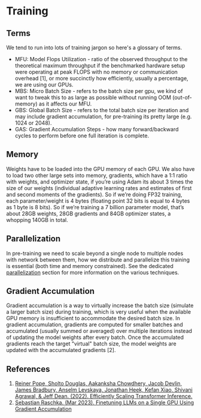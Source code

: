 # Training

## Terms

We tend to run into lots of training jargon so here's a glossary of terms.

- MFU: Model Flops Utilization - ratio of the observed throughput to the theoretical maximum throughput if the benchmarked hardware setup were operating at peak FLOPS with no memory or communication overhead [1], or more succinctly how efficiently, usually a percentage, we are using our GPUs.
- MBS: Micro Batch Size - refers to the batch size per gpu, we kind of want to tweak this to as large as possible without running OOM (out-of-memory) as it affects our MFU.
- GBS: Global Batch Size - refers to the total batch size per iteration and may include gradient accumulation, for pre-training its pretty large (e.g. 1024 or 2048).
- GAS: Gradient Accumulation Steps - how many forward/backward cycles to perform before one full iteration is complete.

## Memory

Weights have to be loaded into the GPU memory of each GPU. We also have to load two other large sets into memory, gradients, which have a 1:1 ratio with weights, and optimizer state, if you’re using Adam its about 3 times the size of our weights (individual adaptive learning rates and estimates of first and second moments of the gradients). So if we’re doing FP32 training, each parameter/weight is 4 bytes (floating point 32 bits is equal to 4 bytes as 1 byte is 8 bits). So if we’re training a 7 billion parameter model, that’s about 28GB weights, 28GB gradients and 84GB optimizer states, a whopping 140GB in total.

## Parallelization

In pre-training we need to scale beyond a single node to multiple nodes with network between them, how we distribute and parallelize this training is essential (both time and memory constrained). See the dedicated [parallelization](parallelization/README.md) section for more information on the various techniques.

## Gradient Accumulation

Gradient accumulation is a way to virtually increase the batch size (simulate a larger batch size) during training, which is very useful when the available GPU memory is insufficient to accommodate the desired batch size. In gradient accumulation, gradients are computed for smaller batches and accumulated (usually summed or averaged) over multiple iterations instead of updating the model weights after every batch. Once the accumulated gradients reach the target "virtual" batch size, the model weights are updated with the accumulated gradients [2].

## References
1. [Reiner Pope, Sholto Douglas, Aakanksha Chowdhery, Jacob Devlin, James Bradbury, Anselm Levskaya, Jonathan Heek, Kefan Xiao, Shivani Agrawal, & Jeff Dean. (2022). Efficiently Scaling Transformer Inference.](https://arxiv.org/abs/2211.05102)
2. [Sebastian Raschka. (Mar 2023). Finetuning LLMs on a Single GPU Using Gradient Accumulation](https://lightning.ai/blog/gradient-accumulation/)